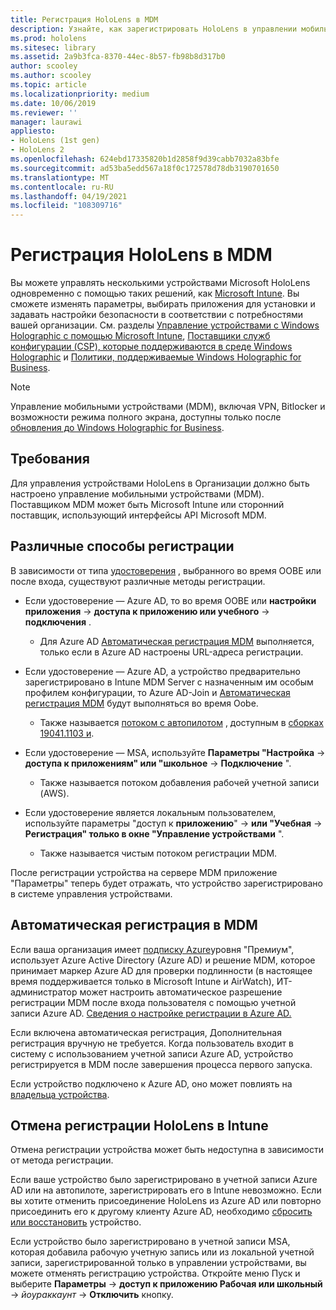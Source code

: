 ```yaml
---
title: Регистрация HoloLens в MDM
description: Узнайте, как зарегистрировать HoloLens в управлении мобильными устройствами (MDM) для упрощения управления несколькими устройствами.
ms.prod: hololens
ms.sitesec: library
ms.assetid: 2a9b3fca-8370-44ec-8b57-fb98b8d317b0
author: scooley
ms.author: scooley
ms.topic: article
ms.localizationpriority: medium
ms.date: 10/06/2019
ms.reviewer: ''
manager: laurawi
appliesto:
- HoloLens (1st gen)
- HoloLens 2
ms.openlocfilehash: 624ebd17335820b1d2858f9d39cabb7032a83bfe
ms.sourcegitcommit: ad53ba5edd567a18f0c172578d78db3190701650
ms.translationtype: MT
ms.contentlocale: ru-RU
ms.lasthandoff: 04/19/2021
ms.locfileid: "108309716"
---
```

# <a name="enroll-hololens-in-mdm"></a>Регистрация HoloLens в MDM

Вы можете управлять несколькими устройствами Microsoft HoloLens одновременно с помощью таких решений, как [Microsoft Intune](https://docs.microsoft.com/intune/windows-holographic-for-business). Вы сможете изменять параметры, выбирать приложения для установки и задавать настройки безопасности в соответствии с потребностями вашей организации. См. разделы [Управление устройствами с Windows Holographic с помощью Microsoft Intune](https://docs.microsoft.com/intune/windows-holographic-for-business), [Поставщики служб конфигурации (CSP), которые поддерживаются в среде Windows Holographic](https://msdn.microsoft.com/windows/hardware/commercialize/customize/mdm/configuration-service-provider-reference#hololens) и [Политики, поддерживаемые Windows Holographic for Business](https://msdn.microsoft.com/windows/hardware/commercialize/customize/mdm/policy-configuration-service-provider#hololenspolicies).

> [!NOTE]
> Управление мобильными устройствами (MDM), включая VPN, Bitlocker и возможности режима полного экрана, доступны только после [обновления до Windows Holographic for Business](hololens1-upgrade-enterprise.md).

## <a name="requirements"></a>Требования

 Для управления устройствами HoloLens в Организации должно быть настроено управление мобильными устройствами (MDM). Поставщиком MDM может быть Microsoft Intune или сторонний поставщик, использующий интерфейсы API Microsoft MDM.
 
## <a name="different-ways-to-enroll"></a>Различные способы регистрации

В зависимости от типа [удостоверения](hololens-identity.md) , выбранного во время OOBE или после входа, существуют различные методы регистрации.

- Если удостоверение — Azure AD, то во время OOBE или **настройки приложения**  ->  **доступа к приложению или учебного**  ->  **подключения** .
    - Для Azure AD [Автоматическая регистрация MDM](hololens-enroll-mdm.md#auto-enrollment-in-mdm) выполняется, только если в Azure AD настроены URL-адреса регистрации.
     
- Если удостоверение — Azure AD, а устройство предварительно зарегистрировано в Intune MDM Server с назначенным им особым профилем конфигурации, то Azure AD-Join и [Автоматическая регистрация MDM](hololens-enroll-mdm.md#auto-enrollment-in-mdm) будут выполняться во время Oobe.
    - Также называется [потоком с автопилотом](hololens2-autopilot.md) , доступным в [сборках 19041.1103 и](hololens-release-notes.md#windows-holographic-version-2004).
    

- Если удостоверение — MSA, используйте **Параметры "Настройка**  ->  **доступа к приложениям" или "школьное**  ->  **Подключение** ".
    - Также называется потоком добавления рабочей учетной записи (AWS).
- Если удостоверение является локальным пользователем, используйте параметры "доступ к **приложению**"  ->  **или "Учебная**  ->  **Регистрация" только в окне "Управление устройствами** ".
    - Также называется чистым потоком регистрации MDM.

После регистрации устройства на сервере MDM приложение "Параметры" теперь будет отражать, что устройство зарегистрировано в системе управления устройствами.

## <a name="auto-enrollment-in-mdm"></a>Автоматическая регистрация в MDM

Если ваша организация имеет [подписку Azure](https://azure.microsoft.com/overview/)уровня "Премиум", использует Azure Active Directory (Azure AD) и решение MDM, которое принимает маркер Azure AD для проверки подлинности (в настоящее время поддерживается только в Microsoft Intune и AirWatch), ИТ-администратор может настроить автоматическое разрешение регистрации MDM после входа пользователя с помощью учетной записи Azure AD. [Сведения о настройке регистрации в Azure AD.](https://docs.microsoft.com/mem/intune/enrollment/windows-enroll#enable-windows-10-automatic-enrollment)

Если включена автоматическая регистрация, Дополнительная регистрация вручную не требуется. Когда пользователь входит в систему с использованием учетной записи Azure AD, устройство регистрируется в MDM после завершения процесса первого запуска.

Если устройство подключено к Azure AD, оно может повлиять на [владельца устройства](security-adminless-os.md#device-owner).

## <a name="unenroll-hololens-from-intune"></a>Отмена регистрации HoloLens в Intune

Отмена регистрации устройства может быть недоступна в зависимости от метода регистрации.

Если ваше устройство было зарегистрировано в учетной записи Azure AD или на автопилоте, зарегистрировать его в Intune невозможно. Если вы хотите отменить присоединение HoloLens из Azure AD или повторно присоединить его к другому клиенту Azure AD, необходимо [сбросить или восстановить](https://docs.microsoft.com/hololens/hololens-recovery#reset-the-device) устройство.

Если устройство было зарегистрировано в учетной записи MSA, которая добавила рабочую учетную запись или из локальной учетной записи, зарегистрированной только в управлении устройствами, вы можете отменять регистрацию устройства. Откройте меню Пуск и выберите **Параметры**  ->  **доступ к приложению Рабочая или школьный**  ->  *йоураккаунт*  ->  **Отключить** кнопку.